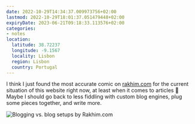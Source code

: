 ```yaml
---
date: 2022-10-29T14:34:37.009973756+02:00
lastmod: 2022-10-29T18:01:37.051479448+02:00
expiryDate: 2023-06-21T09:18:33.113576+02:00
categories:
- notes
location:
  latitude: 38.72237
  longitude: -9.1567
  locality: Lisbon
  region: Lisbon
  country: Portugal
---
```


I think I just found the most accurate comic on [rakhim.com](https://rakhim.org/honestly-undefined/19/) for the current situation of this website right now, at least when it comes to articles 🥲 Maybe I should go back to less fiddling with custom blog engines, plug some pieces together, and write more.

![Blogging vs. blog setups by Rakhim.com](cdn:/77dfed1df2431e0b23b0c48740e5dce19e1bf8defe6cc9137bc82ad46e3ff104?caption=false)
